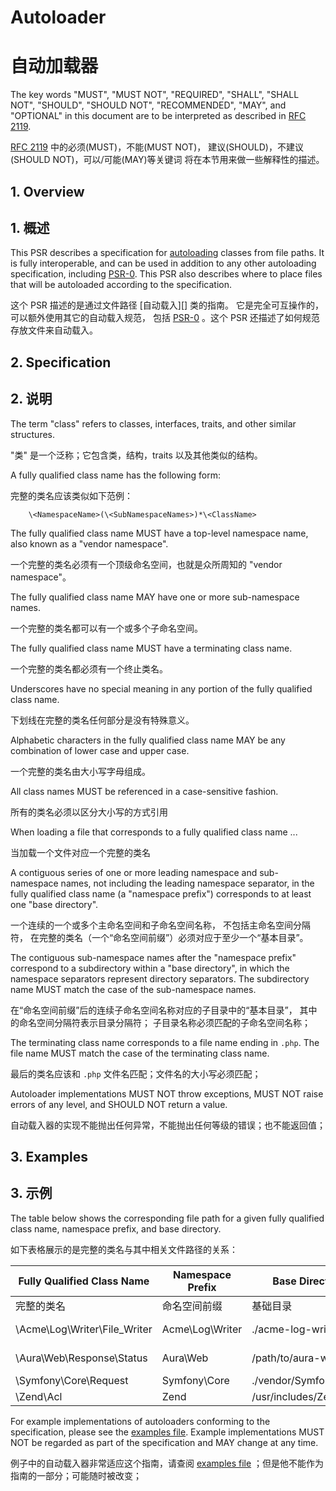 # Autoloader

# 自动加载器

The key words "MUST", "MUST NOT", "REQUIRED", "SHALL", "SHALL NOT", "SHOULD",
"SHOULD NOT", "RECOMMENDED", "MAY", and "OPTIONAL" in this document are to be
interpreted as described in [RFC 2119](http://tools.ietf.org/html/rfc2119).

[RFC 2119](http://tools.ietf.org/html/rfc2119) 中的必须(MUST)，不能(MUST NOT)，
建议(SHOULD)，不建议(SHOULD NOT)，可以/可能(MAY)等关键词
将在本节用来做一些解释性的描述。

## 1. Overview

## 1. 概述

This PSR describes a specification for [autoloading][] classes from file
paths. It is fully interoperable, and can be used in addition to any other
autoloading specification, including [PSR-0][]. This PSR also describes where
to place files that will be autoloaded according to the specification.

这个 PSR 描述的是通过文件路径 [自动载入][] 类的指南。
它是完全可互操作的，可以额外使用其它的自动载入规范，
 包括 [PSR-0][] 。这个 PSR 还描述了如何规范存放文件来自动载入。

## 2. Specification

## 2. 说明

The term "class" refers to classes, interfaces, traits, and other similar
   structures.

"类" 是一个泛称；它包含类，结构，traits 以及其他类似的结构。

A fully qualified class name has the following form:

完整的类名应该类似如下范例：

        \<NamespaceName>(\<SubNamespaceNames>)*\<ClassName>

The fully qualified class name MUST have a top-level namespace name,
also known as a "vendor namespace".

一个完整的类名必须有一个顶级命名空间，也就是众所周知的 "vendor namespace"。

The fully qualified class name MAY have one or more sub-namespace
   names.

一个完整的类名都可以有一个或多个子命名空间。

The fully qualified class name MUST have a terminating class name.

一个完整的类名都必须有一个终止类名。

Underscores have no special meaning in any portion of the fully
qualified class name.

下划线在完整的类名任何部分是没有特殊意义。

Alphabetic characters in the fully qualified class name MAY be any
combination of lower case and upper case.

一个完整的类名由大小写字母组成。

All class names MUST be referenced in a case-sensitive fashion.

所有的类名必须以区分大小写的方式引用

When loading a file that corresponds to a fully qualified class name ...

当加载一个文件对应一个完整的类名

A contiguous series of one or more leading namespace and sub-namespace
names, not including the leading namespace separator, in the fully
qualified class name (a "namespace prefix") corresponds to at least one
"base directory".

一个连续的一个或多个主命名空间和子命名空间名称，
不包括主命名空间分隔符， 在完整的类名（一个“命名空间前缀”）必须对应于至少一个“基本目录”。

The contiguous sub-namespace names after the "namespace prefix"
correspond to a subdirectory within a "base directory", in which the
namespace separators represent directory separators. The subdirectory
name MUST match the case of the sub-namespace names.

在“命名空间前缀”后的连续子命名空间名称对应的子目录中的“基本目录”，
其中的命名空间分隔符表示目录分隔符；
子目录名称必须匹配的子命名空间名称；

The terminating class name corresponds to a file name ending in `.php`.
The file name MUST match the case of the terminating class name.

最后的类名应该和 `.php` 文件名匹配；文件名的大小写必须匹配；

Autoloader implementations MUST NOT throw exceptions, MUST NOT raise errors
of any level, and SHOULD NOT return a value.

自动载入器的实现不能抛出任何异常，不能抛出任何等级的错误；也不能返回值；


## 3. Examples

## 3. 示例

The table below shows the corresponding file path for a given fully qualified
class name, namespace prefix, and base directory.

如下表格展示的是完整的类名与其中相关文件路径的关系：

| Fully Qualified Class Name    | Namespace Prefix   | Base Directory           | Resulting File Path
| ----------------------------- |--------------------|--------------------------|-------------------------------------------
| 完整的类名                    | 命名空间前缀       | 基础目录                 | 实际的类文件路径
| \Acme\Log\Writer\File_Writer  | Acme\Log\Writer    | ./acme-log-writer/lib/   | ./acme-log-writer/lib/File_Writer.php
| \Aura\Web\Response\Status     | Aura\Web           | /path/to/aura-web/src/   | /path/to/aura-web/src/Response/Status.php
| \Symfony\Core\Request         | Symfony\Core       | ./vendor/Symfony/Core/   | ./vendor/Symfony/Core/Request.php
| \Zend\Acl                     | Zend               | /usr/includes/Zend/      | /usr/includes/Zend/Acl.php

For example implementations of autoloaders conforming to the specification,
please see the [examples file][]. Example implementations MUST NOT be regarded
as part of the specification and MAY change at any time.

例子中的自动载入器非常适应这个指南，请查阅 [examples file][] ；但是他不能作为指南的一部分；可能随时被改变；

[autoloading]: http://php.net/autoload
[PSR-0]: https://github.com/tangrucheng/fig-standards-zh/blob/master/PSR-0.md
[examples file]: https://github.com/php-fig/fig-standards/blob/master/accepted/PSR-4-autoloader-examples.md
